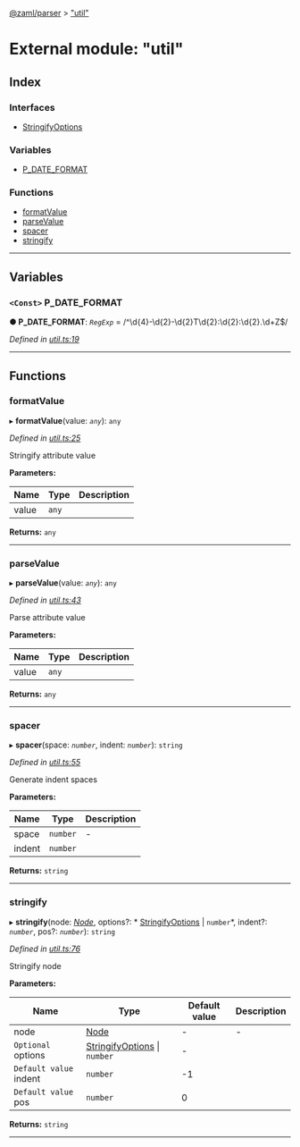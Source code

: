 [@zaml/parser](../README.md) > ["util"](../modules/_util_.md)

# External module: "util"

## Index

### Interfaces

* [StringifyOptions](../interfaces/_util_.stringifyoptions.md)

### Variables

* [P_DATE_FORMAT](_util_.md#p_date_format)

### Functions

* [formatValue](_util_.md#formatvalue)
* [parseValue](_util_.md#parsevalue)
* [spacer](_util_.md#spacer)
* [stringify](_util_.md#stringify)

---

## Variables

<a id="p_date_format"></a>

### `<Const>` P_DATE_FORMAT

**● P_DATE_FORMAT**: *`RegExp`* =  /^\d{4}-\d{2}-\d{2}T\d{2}:\d{2}:\d{2}\.\d+Z$/

*Defined in [util.ts:19](https://github.com/nexushubs/zaml-lang/blob/dc16477/packages/zaml-parser/src/util.ts#L19)*

___

## Functions

<a id="formatvalue"></a>

###  formatValue

▸ **formatValue**(value: *`any`*): `any`

*Defined in [util.ts:25](https://github.com/nexushubs/zaml-lang/blob/dc16477/packages/zaml-parser/src/util.ts#L25)*

Stringify attribute value

**Parameters:**

| Name | Type | Description |
| ------ | ------ | ------ |
| value | `any` |   |

**Returns:** `any`

___
<a id="parsevalue"></a>

###  parseValue

▸ **parseValue**(value: *`any`*): `any`

*Defined in [util.ts:43](https://github.com/nexushubs/zaml-lang/blob/dc16477/packages/zaml-parser/src/util.ts#L43)*

Parse attribute value

**Parameters:**

| Name | Type | Description |
| ------ | ------ | ------ |
| value | `any` |   |

**Returns:** `any`

___
<a id="spacer"></a>

###  spacer

▸ **spacer**(space: *`number`*, indent: *`number`*): `string`

*Defined in [util.ts:55](https://github.com/nexushubs/zaml-lang/blob/dc16477/packages/zaml-parser/src/util.ts#L55)*

Generate indent spaces

**Parameters:**

| Name | Type | Description |
| ------ | ------ | ------ |
| space | `number` |  \- |
| indent | `number` |   |

**Returns:** `string`

___
<a id="stringify"></a>

###  stringify

▸ **stringify**(node: *[Node](../classes/_node_.node.md)*, options?: * [StringifyOptions](../interfaces/_util_.stringifyoptions.md) &#124; `number`*, indent?: *`number`*, pos?: *`number`*): `string`

*Defined in [util.ts:76](https://github.com/nexushubs/zaml-lang/blob/dc16477/packages/zaml-parser/src/util.ts#L76)*

Stringify node

**Parameters:**

| Name | Type | Default value | Description |
| ------ | ------ | ------ | ------ |
| node | [Node](../classes/_node_.node.md) | - |  \- |
| `Optional` options |  [StringifyOptions](../interfaces/_util_.stringifyoptions.md) &#124; `number`| - |
| `Default value` indent | `number` |  -1 |
| `Default value` pos | `number` | 0 |

**Returns:** `string`

___

